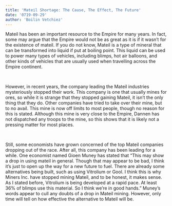```yaml
---
title: 'Mateil Shortage: The Cause, The Effect, The Future'
date: '0719-09-29'
author: 'Boilin Vetchiez'
---
```


Mateil has been an important resource to the Empire for many years. In fact, some may argue that the Empire would not be as great as it is if it wasn’t for the existence of mateil. If you do not know, Mateil is a type of mineral that can be transformed into liquid if put at boiling point. This liquid can be used to power many types of vehicles, including blimps, hot air balloons, and other kinds of vehicles that are usually used when travelling across the Empire continent.

‎

However, in recent years, the company leading the Mateil industries mysteriously stopped their work. This company is one that usually mines for ores, so while it is strange that they stopped gaining Mateil, it isn’t the only thing that they do. Other companies have tried to take over their mine, but to no avail. This mine is now off limits to most people, though no reason for this is stated. Although this mine is very close to the Empire, Dannen has not dispatched any troops to the mine, so this shows that it is likely not a pressing matter for most places.

‎

Still, some economists have grown concerned of the top Mateil companies dropping out of the race. After all, this company has been leading for a while. One economist named Gioen Muney has stated that “This may show a drop in using mateil in general. Though that may appear to be bad, I think it’s just to open up the way for a new future to fuel. There are already some alternatives being built, such as using Vitrolium or Gool. I think this is why Miners Inc. have stopped mining Mateil, and to be honest, it makes sense. As I stated before, Vitrolium is being developed at a rapid pace. At least 36% of blimps use this material. So I think we’re in good hands.” Muney’s words appear to cull any doubts of a drop in Mateil mining. However, only time will tell on how effective the alternative to Mateil will be.